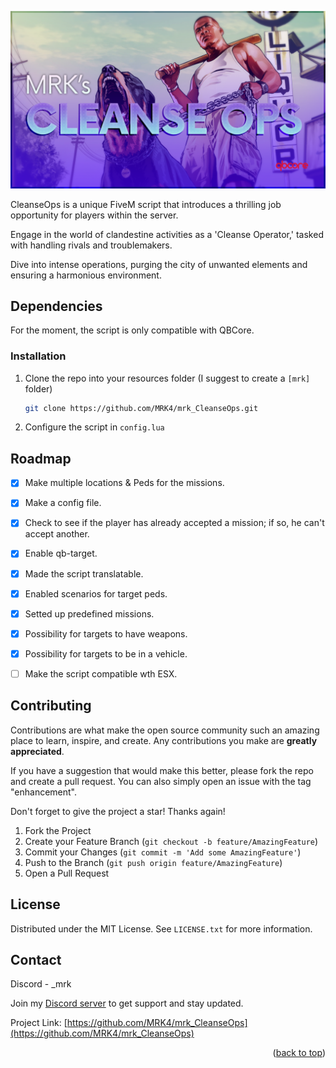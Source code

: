 <a name="readme-top"></a>

![the thumbnail of the script](https://github.com/MRK4/mrk_CleanseOps/blob/master/images/screenshot.png)

CleanseOps is a unique FiveM script that introduces a thrilling job opportunity for players within the server.

Engage in the world of clandestine activities as a 'Cleanse Operator,' tasked with handling rivals and troublemakers.

Dive into intense operations, purging the city of unwanted elements and ensuring a harmonious environment.


## Dependencies

For the moment, the script is only compatible with QBCore.


### Installation

1. Clone the repo into your resources folder (I suggest to create a `[mrk]` folder)
   ```sh
   git clone https://github.com/MRK4/mrk_CleanseOps.git
   ```
2. Configure the script in `config.lua`


## Roadmap

- [x] Make multiple locations & Peds for the missions.
- [x] Make a config file.
- [x] Check to see if the player has already accepted a mission; if so, he can't accept another.
- [x] Enable qb-target.
- [x] Made the script translatable.
- [x] Enabled scenarios for target peds.
- [x] Setted up predefined missions.
- [x] Possibility for targets to have weapons.
- [x] Possibility for targets to be in a vehicle.
- [ ] Make the script compatible wth ESX.


## Contributing

Contributions are what make the open source community such an amazing place to learn, inspire, and create. Any contributions you make are **greatly appreciated**.

If you have a suggestion that would make this better, please fork the repo and create a pull request. You can also simply open an issue with the tag "enhancement".

Don't forget to give the project a star! Thanks again!

1. Fork the Project
2. Create your Feature Branch (`git checkout -b feature/AmazingFeature`)
3. Commit your Changes (`git commit -m 'Add some AmazingFeature'`)
4. Push to the Branch (`git push origin feature/AmazingFeature`)
5. Open a Pull Request


## License

Distributed under the MIT License. See `LICENSE.txt` for more information.


## Contact

Discord - _mrk

Join my [Discord server](https://discord.gg/TJtmcCJ2) to get support and stay updated.

Project Link: [https://github.com/MRK4/mrk_CleanseOps](https://github.com/MRK4/mrk_CleanseOps)


<p align="right">(<a href="#readme-top">back to top</a>)</p>
